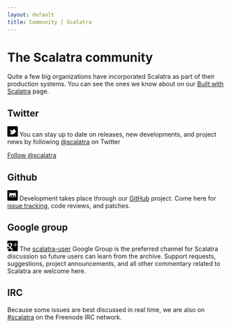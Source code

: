 ```yaml
---
layout: default
title: Community | Scalatra
---
```


<div class="page-header">
  <h1>The Scalatra community</h1>
</div>

Quite a few big organizations have incorporated Scalatra as part of their
production systems. You can see the ones we know about on our
[Built with Scalatra](built-with.html) page.


<div class="row">
  <div class="span4">
	<h2>Twitter</h2>
	<p><img src="../assets/img/glyphicons/glyphicons_392_twitter.png"/> You can stay up to date on releases, new developments, and project news by following <a href="http://twitter.com/#!/scalatra">@scalatra</a> on Twitter</p>
	<a href="https://twitter.com/scalatra" class="twitter-follow-button" data-show-count="false" data-lang="en">Follow @scalatra</a>
	<script>!function(d,s,id){var js,fjs=d.getElementsByTagName(s)[0];if(!d.getElementById(id)){js=d.createElement(s);js.id=id;js.src="//platform.twitter.com/widgets.js";fjs.parentNode.insertBefore(js,fjs);}}(document,"script","twitter-wjs");
	</script>
  </div>
  <div class="span4">
  	<h2>Github</h2>
  	<p><img src="../assets/img/glyphicons/glyphicons_381_github.png"/> Development takes place through our <a href="http://github.com/scalatra/scalatra">GitHub</a> project.  Come here for <a href="http://github.com/scalatra/scalatra/issues">issue tracking</a>, code reviews, and patches.</p>
  </div>
  <div class="span4">
  	<h2>Google group</h2>
  	<p> <img src="../assets/img/glyphicons/glyphicons_362_google+_alt.png"/> The <a href="http://groups.google.com/group/scalatra-user">scalatra-user</a> Google Group
	is the preferred channel for Scalatra discussion so future users can learn from the archive.  Support requests, suggestions, project announcements, and all other commentary related to Scalatra are welcome here.</p>
  </div>
  <div class="span4">
  	<h2>IRC</h2>
  	<p>Because some issues are best discussed in real time, we are also on <a href="http://webchat.freenode.net/?channels=#scalatra">#scalatra</a> on the Freenode IRC network.</p>
  </div>
</div>
